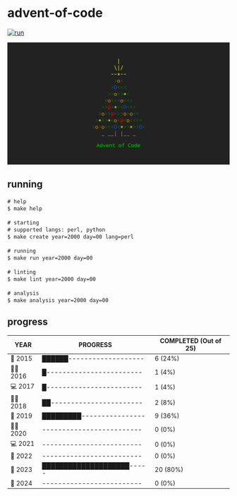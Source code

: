 # advent-of-code

[![run](https://github.com/matheusaraujo/advent-of-code/actions/workflows/run.yaml/badge.svg?branch=2024)](https://github.com/matheusaraujo/advent-of-code/actions/workflows/run.yaml)

![AOC](docs/logo.png)

## running

``` {.bash}
# help
$ make help

# starting
# supported langs: perl, python
$ make create year=2000 day=00 lang=perl

# running
$ make run year=2000 day=00

# linting
$ make lint year=2000 day=00

# analysis
$ make analysis year=2000 day=00
```

## progress

<!-- progress-begin -->

| YEAR          | PROGRESS                      | COMPLETED (Out of 25) |
|---------------|-------------------------------|-----------------------|
| 🎁 2015 | ██████------------------- | 6 (24%) |
| 👨‍💻 2016 | █------------------------ | 1 (4%) |
| 💻 2017 | █------------------------ | 1 (4%) |
| 🧑‍🎄 2018 | ██----------------------- | 2 (8%) |
| 🎉 2019 | █████████---------------- | 9 (36%) |
| 🧑‍🎄 2020 | ------------------------- | 0 (0%) |
| 💻 2021 | ------------------------- | 0 (0%) |
| 🎅 2022 | ------------------------- | 0 (0%) |
| 🎄 2023 | ████████████████████----- | 20 (80%) |
| 🎅 2024 | ------------------------- | 0 (0%) |
<!-- progress-end -->
